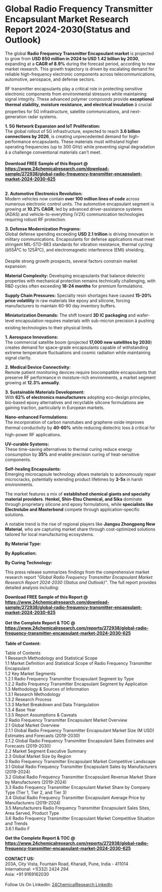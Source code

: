 <h1>Global Radio Frequency Transmitter Encapsulant Market Research Report 2024-2030(Status and Outlook)</h1><p>The global <strong>Radio Frequency Transmitter Encapsulant market</strong> is projected to grow from <strong>USD 850 million in 2024 to USD 1.42 billion by 2030</strong>, expanding at a <strong>CAGR of 8.9%</strong> during the forecast period, according to new market research. This growth trajectory is driven by escalating demand for reliable high-frequency electronic components across telecommunications, automotive, aerospace, and defense sectors.</p><p>RF transmitter encapsulants play a critical role in protecting sensitive electronic components from environmental stressors while maintaining signal integrity. These advanced polymer compounds provide <strong>exceptional thermal stability, moisture resistance, and electrical insulation</strong> â crucial properties for 5G infrastructure, satellite communications, and next-generation radar systems.</p><p><strong>1. 5G Network Expansion and IoT Proliferation:</strong><br>
The global rollout of 5G infrastructure, expected to reach <strong>3.6 billion connections by 2026</strong>, is creating unprecedented demand for high-performance encapsulants. These materials must withstand higher operating frequencies (up to 300 GHz) while preventing signal degradation â a challenge conventional materials can't meet.</p><div><b>Download FREE Sample of this Report @ 
            <a href="https://www.24chemicalresearch.com/download-sample/272938/global-radio-frequency-transmitter-encapsulant-market-2024-2030-625">
            https://www.24chemicalresearch.com/download-sample/272938/global-radio-frequency-transmitter-encapsulant-market-2024-2030-625</a></b></div><br><p><strong>2. Automotive Electronics Revolution:</strong><br>
Modern vehicles now contain <strong>over 100 million lines of code</strong> across numerous electronic control units. The automotive encapsulant segment is growing at <strong>10.2% CAGR</strong>, led by advanced driver-assistance systems (ADAS) and vehicle-to-everything (V2X) communication technologies requiring robust RF protection.</p><p><strong>3. Defense Modernization Programs:</strong><br>
Global defense spending exceeding <strong>USD 2.1 trillion</strong> is driving innovation in military communications. Encapsulants for defense applications must meet stringent MIL-STD-883 standards for vibration resistance, thermal cycling (â55Â°C to 125Â°C), and electromagnetic interference (EMI) shielding.</p><p>Despite strong growth prospects, several factors constrain market expansion:</p><p><strong>Material Complexity:</strong> Developing encapsulants that balance dielectric properties with mechanical protection remains technically challenging, with R&amp;D cycles often exceeding <strong>18-24 months</strong> for premium formulations.</p><p><strong>Supply Chain Pressures:</strong> Specialty resin shortages have caused <strong>15-20% price volatility</strong> in raw materials like epoxy and silicone, forcing manufacturers to maintain 60-90 day inventory buffers.</p><p><strong>Miniaturization Demands:</strong> The shift toward <strong>3D IC packaging</strong> and wafer-level encapsulation requires materials with sub-micron precision â pushing existing technologies to their physical limits.</p><p><strong>1. Aerospace Innovations:</strong><br>
The commercial satellite boom (projected <strong>17,000 new satellites by 2030</strong>) creates demand for space-grade encapsulants capable of withstanding extreme temperature fluctuations and cosmic radiation while maintaining signal clarity.</p><p><strong>2. Medical Device Connectivity:</strong><br>
Remote patient monitoring devices require biocompatible encapsulants that preserve RF performance in moisture-rich environments, a market segment growing at <strong>12.3% annually</strong>.</p><p><strong>3. Sustainable Materials Development:</strong><br>
With <strong>62% of electronics manufacturers</strong> adopting eco-design principles, bio-based epoxy alternatives and recyclable silicone formulations are gaining traction, particularly in European markets.</p><p><strong>Nano-enhanced Formulations:</strong><br>
	The incorporation of carbon nanotubes and graphene oxide improves thermal conductivity by <strong>40-60%</strong> while reducing dielectric loss â critical for high-power RF applications.</p><p><strong>UV-curable Systems:</strong><br>
	These time-saving alternatives to thermal curing reduce energy consumption by <strong>35%</strong> and enable precision curing of heat-sensitive components.</p><p><strong>Self-healing Encapsulants:</strong><br>
	Emerging microcapsule technology allows materials to autonomously repair microcracks, potentially extending product lifetimes by <strong>3-5x</strong> in harsh environments.</p><p>The market features a mix of <strong>established chemical giants and specialty material providers</strong>. <strong>Henkel, Shin-Etsu Chemical, and Sika</strong> dominate through proprietary silicone and epoxy formulations, while <strong>specialists like Electrolube and Masterbond</strong> compete through application-specific solutions.</p><p>A notable trend is the rise of regional players like <strong>Jiangsu Zhongpeng New Material</strong>, who are capturing market share through cost-optimized solutions tailored for local manufacturing ecosystems.</p><p><strong>By Material Type:</strong></p><p><strong>By Application:</strong></p><p><strong>By Curing Technology:</strong></p><p>This press release summarizes findings from the comprehensive market research report <em>"Global Radio Frequency Transmitter Encapsulant Market Research Report 2024-2030 (Status and Outlook)"</em>. The full report provides detailed analysis including:</p><div><b>Download FREE Sample of this Report @ 
            <a href="https://www.24chemicalresearch.com/download-sample/272938/global-radio-frequency-transmitter-encapsulant-market-2024-2030-625">
            https://www.24chemicalresearch.com/download-sample/272938/global-radio-frequency-transmitter-encapsulant-market-2024-2030-625</a></b></div><br><div><b>Get the Complete Report & TOC @ 
            <a href="https://www.24chemicalresearch.com/reports/272938/global-radio-frequency-transmitter-encapsulant-market-2024-2030-625">
            https://www.24chemicalresearch.com/reports/272938/global-radio-frequency-transmitter-encapsulant-market-2024-2030-625</a></b></div><br>
            <b>Table of Content:</b><p>Table of Contents<br />
1 Research Methodology and Statistical Scope<br />
1.1 Market Definition and Statistical Scope of Radio Frequency Transmitter Encapsulant<br />
1.2 Key Market Segments<br />
1.2.1 Radio Frequency Transmitter Encapsulant Segment by Type<br />
1.2.2 Radio Frequency Transmitter Encapsulant Segment by Application<br />
1.3 Methodology & Sources of Information<br />
1.3.1 Research Methodology<br />
1.3.2 Research Process<br />
1.3.3 Market Breakdown and Data Triangulation<br />
1.3.4 Base Year<br />
1.3.5 Report Assumptions & Caveats<br />
2 Radio Frequency Transmitter Encapsulant Market Overview<br />
2.1 Global Market Overview<br />
2.1.1 Global Radio Frequency Transmitter Encapsulant Market Size (M USD) Estimates and Forecasts (2019-2030)<br />
2.1.2 Global Radio Frequency Transmitter Encapsulant Sales Estimates and Forecasts (2019-2030)<br />
2.2 Market Segment Executive Summary<br />
2.3 Global Market Size by Region<br />
3 Radio Frequency Transmitter Encapsulant Market Competitive Landscape<br />
3.1 Global Radio Frequency Transmitter Encapsulant Sales by Manufacturers (2019-2024)<br />
3.2 Global Radio Frequency Transmitter Encapsulant Revenue Market Share by Manufacturers (2019-2024)<br />
3.3 Radio Frequency Transmitter Encapsulant Market Share by Company Type (Tier 1, Tier 2, and Tier 3)<br />
3.4 Global Radio Frequency Transmitter Encapsulant Average Price by Manufacturers (2019-2024)<br />
3.5 Manufacturers Radio Frequency Transmitter Encapsulant Sales Sites, Area Served, Product Type<br />
3.6 Radio Frequency Transmitter Encapsulant Market Competitive Situation and Trends<br />
3.6.1 Radio F</p><div><b>Get the Complete Report & TOC @ 
            <a href="https://www.24chemicalresearch.com/reports/272938/global-radio-frequency-transmitter-encapsulant-market-2024-2030-625">
            https://www.24chemicalresearch.com/reports/272938/global-radio-frequency-transmitter-encapsulant-market-2024-2030-625</a></b></div><br><b>CONTACT US:</b><br>
            203A, City Vista, Fountain Road, Kharadi, Pune, India - 411014<br>
            International: +1(332) 2424 294<br>
            Asia: +91 9169162030 <br><br>
            Follow Us On LinkedIn: <a href="https://www.linkedin.com/company/24chemicalresearch/">24ChemicalResearch LinkedIn</a>